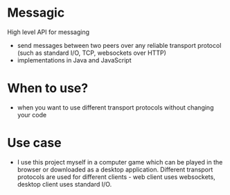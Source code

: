 # Messagic
High level API for messaging

+ send messages between two peers over any reliable transport protocol (such as standard I/O, TCP, websockets over HTTP)
+ implementations in Java and JavaScript

When to use?
============

+ when you want to use different transport protocols without changing your code

Use case
========

+ I use this project myself in a computer game which can be played in the browser or downloaded as a desktop application. Different transport protocols are used for different clients - web client uses websockets, desktop client uses standard I/O.
